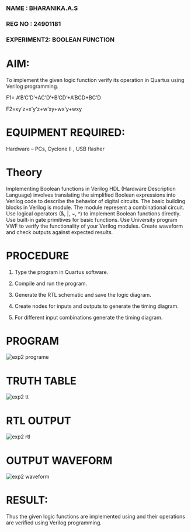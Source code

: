 ### NAME : BHARANIKA.A.S
### REG NO : 24901181
### EXPERIMENT2: BOOLEAN FUNCTION

# AIM:

To implement the given logic function verify its operation in Quartus using Verilog programming.

F1= A’B’C’D’+AC’D’+B’CD’+A’BCD+BC’D 

F2=xy’z+x’y’z+w’xy+wx’y+wxy

# EQUIPMENT REQUIRED:

Hardware – PCs, Cyclone II , USB flasher

# Theory
Implementing Boolean functions in Verilog HDL (Hardware Description Language) involves translating the simplified Boolean expressions into Verilog code to describe the behavior of digital circuits. The basic building blocks in Verilog is module. The module represent a combinational circuit. Use logical operators (&, |, ~, ^) to implement Boolean functions directly. Use built-in gate primitives for basic functions. Use University program VWF to verify the functionality of your Verilog modules. Create waveform and check outputs against expected results.

# PROCEDURE

1.	Type the program in Quartus software.

2.	Compile and run the program.

3.	Generate the RTL schematic and save the logic diagram.

4.	Create nodes for inputs and outputs to generate the timing diagram.

5.	For different input combinations generate the timing diagram.


# PROGRAM
![exp2 programe](https://github.com/user-attachments/assets/6f25503c-8d06-4754-adce-8785ed12fdaf)

# TRUTH TABLE
![exp2 tt](https://github.com/user-attachments/assets/616d59dd-07b8-41a2-9659-b2933a253fb1)

# RTL OUTPUT
![exp2 rtl](https://github.com/user-attachments/assets/a4afc421-2b3b-45bd-8ba8-d22f683cab76)

# OUTPUT WAVEFORM
![exp2 waveform](https://github.com/user-attachments/assets/15098594-2903-4930-95a6-72ddfe7a40c6)

# RESULT:

Thus the given logic functions are implemented using and their operations are verified using Verilog programming.

